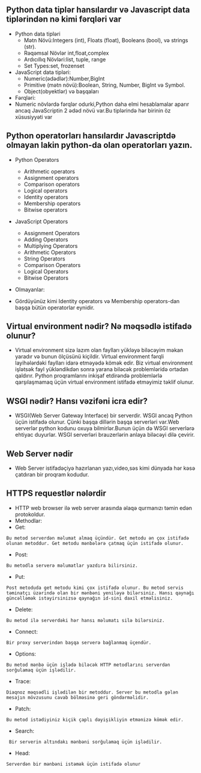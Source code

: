 ## Python data tiplər hansılardır və Javascript data tiplərindən nə kimi fərqləri var

- Python data tipləri
    - Mətn Növü:Integers (int), Floats (float), Booleans (bool), və strings (str).
    - Rəqəmsal Növlər int,float,complex
    - Ardıcıllıq Növləri:list, tuple, range
    - Set Types:set, frozenset
- JavaScript data tipləri:
    - Numeric(ədədlər):Number,BigInt
    - Primitive (mətn növü):Boolean, String, Number, BigInt və Symbol.
    - Object(obyektlər) və başqaları
- Fərqləri:
- Numeric növlərdə fərqlər odurki,Python daha elmi hesablamalar aparır ancaq JavaScriptin 2 ədəd növü var.Bu tiplərində hər birinin öz xüsusiyyəti var

## Python operatorları hansılardır Javascriptdə olmayan lakin python-da olan operatorları yazın.
- Python Operators 
    - Arithmetic operators
    - Assignment operators
    - Comparison operators
    - Logical operators
    - Identity operators
    - Membership operators
    - Bitwise operators
- JavaScript Operators
    - Assignment Operators
    - Adding Operators
    - Multiplying Operators
    - Arithmetic Operators
    - String Operators
    - Comparison Operators
    - Logical Operators
    - Bitwise Operators

- Olmayanlar:
- Gördüyünüz kimi Identity operators və Membership operators-dan başqa bütün operatorlar eynidir.


## Virtual environment nədir? Nə məqsədlə istifadə olunur?
- Virtual environment sizə lazım olan faylları yükləyə biləcəyim məkan yaradır və bunun ölçüsünü kiçildir. Virtual environment fərqli layihələrdəki faylları idarə etməyədə kömək edir. Biz virtual environment işlətsək fayl yükləndikdən sonra yarana biləcək problemləridə ortadan qaldırır. Python proqramlarını inkişaf etdirəndə problemlərlə qarşılaşmamaq üçün virtual environment istifadə etməyimiz təklif olunur. 

## WSGI nədir? Hansı vəzifəni icra edir?
- WSGI(Web Server Gateway Interface) bir serverdir. WSGI ancaq Python üçün istifadə olunur. Çünki başqa dillərin başqa serverləri var.Web serverlər python kodunu oxuya bilmirlər.Bunun üçün də WSGI serverlərə ehtiyac duyurlar. WSGI serverləri brauzerlərin anlaya biləcəyi dilə çevirir.

## Web Server nədir
- Web Server istifadəçiyə hazırlanan yazı,video,səs kimi dünyada hər kəsə çatdıran bir proqram kodudur. 

## HTTPS requestlər nələrdir
- HTTP web browser ilə web server arasında əlaqə qurmanızı təmin edən protokoldur.
- Methodlar:
- Get:
```
Bu metod serverdən məlumat almaq üçündür. Get metodu ən çox istifadə olunan metoddur. Get metodu mənbələrə çatmaq üçün istifadə olunur.
```
- Post:
```
Bu metodla serverə məlumatlar yazdıra bilirsiniz.
```
- Put:
```
Post metoduda get metodu kimi çox istifadə olunur. Bu metod servis təminatçı üzərində olan bir mənbəni yeniləyə bilərsiniz. Hansı qaynağı güncəlləmək istəyirsinizsə qaynağın id-sini daxil etməlisiniz.
```
- Delete:
```
Bu metod ilə serverdəki hər hansı məlumatı silə bilərsiniz.
```
- Connect:
```
Bir proxy serverindən başqa serverə bağlanmaq üçendür.
```
- Options:
```
Bu metod mənbə üçün işlədə biləcək HTTP metodlarını serverdən sorğulamaq üçün işlədilir.
```
- Trace:
```
Diaqnoz məqsədli işlədilən bir metoddur. Server bu metodla gələn mesajın mövzusunu cavab bölməsinə geri göndərməlidir.
```
- Patch:
```
Bu metod istədiyiniz kiçik çaplı dəyişikliyin etmənizə kömək edir.
```
- Search:
```
 Bir serverin altındakı mənbəni sorğulamaq üçün işlədilir.
```
- Head:
```
Serverdən bir mənbəni istəmək üçün istifadə olunur
```





